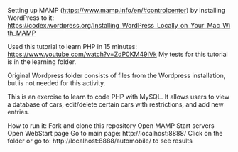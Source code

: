 Setting up MAMP (https://www.mamp.info/en/#controlcenter) by installing WordPress to it: https://codex.wordpress.org/Installing_WordPress_Locally_on_Your_Mac_With_MAMP

Used this tutorial to learn PHP in 15 minutes:
https://www.youtube.com/watch?v=ZdP0KM49IVk
My tests for this tutorial is in the learning folder.

Original Wordpress folder consists of files from the Wordpress installation, but is not needed for this activity.

This is an exercise to learn to code PHP with MySQL. It allows users to view a database of cars, edit/delete certain cars with restrictions, and add new entries.

How to run it:
Fork and clone this repository
Open MAMP
Start servers
Open WebStart page
Go to main page: http://localhost:8888/
Click on the folder or go to: http://localhost:8888/automobile/ to see results
